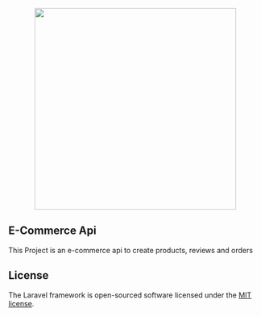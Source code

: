 <p align="center"><img src="https://res.cloudinary.com/dtfbvvkyp/image/upload/v1566331377/laravel-logolockup-cmyk-red.svg" width="400"></p>

## E-Commerce Api

This Project is an e-commerce api to create products, reviews and orders

## License

The Laravel framework is open-sourced software licensed under the [MIT license](https://opensource.org/licenses/MIT).
